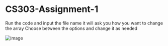 # CS303-Assignment-1
Run the code and input the file name
it will ask you how you want to change the array
Choose between the options and change it as needed

![image](https://user-images.githubusercontent.com/106999071/191351521-8a3a0809-6ac5-42b4-9ac6-0230678624bf.png)

